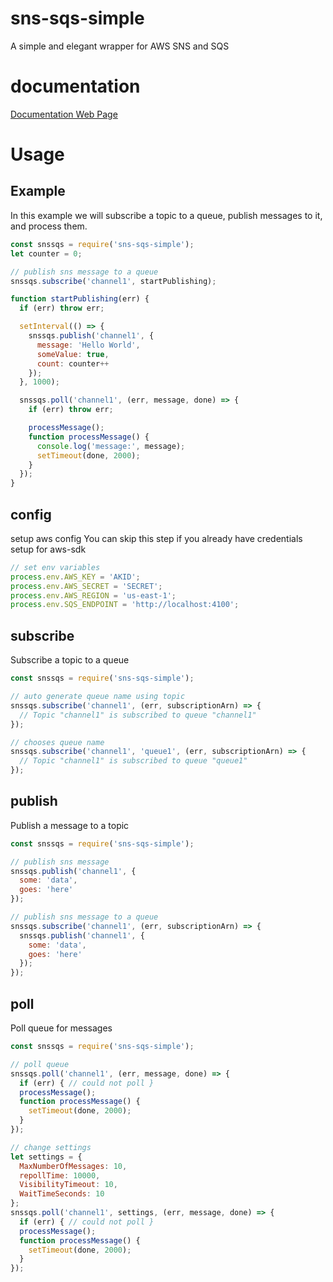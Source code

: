 # sns-sqs-simple
A simple and elegant wrapper for AWS SNS and SQS


# documentation
  [Documentation Web Page](https://b-3po.github.io/sns-sqs-simple/)

# Usage

## Example
In this example we will subscribe a topic to a queue, publish messages to it, and process them.

```javascript
const snssqs = require('sns-sqs-simple');
let counter = 0;

// publish sns message to a queue
snssqs.subscribe('channel1', startPublishing);

function startPublishing(err) {
  if (err) throw err;

  setInterval(() => {
    snssqs.publish('channel1', {
      message: 'Hello World',
      someValue: true,
      count: counter++
    });
  }, 1000);

  snssqs.poll('channel1', (err, message, done) => {
    if (err) throw err;

    processMessage();
    function processMessage() {
      console.log('message:', message);
      setTimeout(done, 2000);
    }
  });
}
```



## config
setup aws config
You can skip this step if you already have credentials setup for aws-sdk
```javascript
// set env variables
process.env.AWS_KEY = 'AKID';
process.env.AWS_SECRET = 'SECRET';
process.env.AWS_REGION = 'us-east-1';
process.env.SQS_ENDPOINT = 'http://localhost:4100';
```

## subscribe
Subscribe a topic to a queue
```javascript
const snssqs = require('sns-sqs-simple');

// auto generate queue name using topic
snssqs.subscribe('channel1', (err, subscriptionArn) => {
  // Topic "channel1" is subscribed to queue "channel1"
});

// chooses queue name
snssqs.subscribe('channel1', 'queue1', (err, subscriptionArn) => {
  // Topic "channel1" is subscribed to queue "queue1"
});
```


## publish
Publish a message to a topic
```javascript
const snssqs = require('sns-sqs-simple');

// publish sns message
snssqs.publish('channel1', {
  some: 'data',
  goes: 'here'
});

// publish sns message to a queue
snssqs.subscribe('channel1', (err, subscriptionArn) => {
  snssqs.publish('channel1', {
    some: 'data',
    goes: 'here'
  });
});
```


## poll
Poll queue for messages
```javascript
const snssqs = require('sns-sqs-simple');

// poll queue
snssqs.poll('channel1', (err, message, done) => {
  if (err) { // could not poll }
  processMessage();
  function processMessage() {
    setTimeout(done, 2000);
  }
});

// change settings
let settings = {
  MaxNumberOfMessages: 10,
  repollTime: 10000,
  VisibilityTimeout: 10,
  WaitTimeSeconds: 10
};
snssqs.poll('channel1', settings, (err, message, done) => {
  if (err) { // could not poll }
  processMessage();
  function processMessage() {
    setTimeout(done, 2000);
  }
});
```
